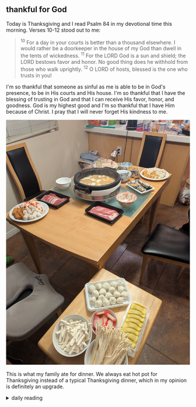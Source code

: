 ## thankful for God

Today is Thanksgiving and I read Psalm 84 in my devotional time this morning. Verses 10-12 stood out to me:

> <sup>10</sup> For a day in your courts is better than a thousand elsewhere. I would rather be a doorkeeper in the house of my God than dwell in the tents of wickedness. <sup>11</sup> For the LORD God is a sun and shield; the LORD bestows favor and honor. No good thing does he withhold from those who walk uprightly. <sup>12</sup> O LORD of hosts, blessed is the one who trusts in you!

I'm so thankful that someone as sinful as me is able to be in God's presence, to be in His courts and His house. I'm so thankful that I have the blessing of trusting in God and that I can receive His favor, honor, and goodness. God is my highest good and I'm so thankful that I have Him because of Christ. I pray that I will never forget His kindness to me.

![pic of our hot pot thanksgiving dinner](/images/2024-11-28-thankful-for-God/thanksgiving-dinner.jpg)

This is what my family ate for dinner. We always eat hot pot for Thanksgiving instead of a typical Thanksgiving dinner, which in my opinion is definitely an upgrade.

<details markdown="1">
<summary>daily reading</summary>

| Nov. 28, 2024 |
| :-------------: |
| [Deut. 2; Ps. 83-84; Isa. 30; Jude 1](https://blog.swang.cloud/2024/12/03/Bible-year-1.html) |
| [WCF 2; WLC 7-11; WSC 4-6](https://blog.swang.cloud/2024/11/27/westminster-month-1.html) |

</details>
